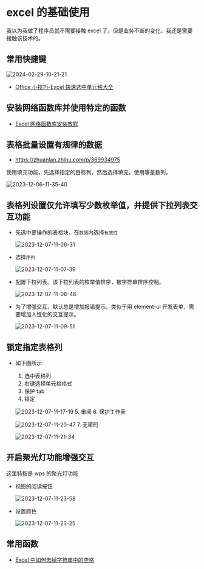 # excel 的基础使用

我以为我做了程序员就不需要接触 excel 了。但是业务不断的变化，我还是需要接触该技术的。

## 常用快捷键

![2024-02-29-10-21-21](https://gh-img-store.ruan-cat.com/img/2024-02-29-10-21-21.jpg)

- [Office 小技巧-Excel 快速选中单元格大全](https://zhuanlan.zhihu.com/p/30842001)

## 安装网络函数库并使用特定的函数

- [Excel 网络函数库安装教程](https://zhuanlan.zhihu.com/p/658641423)

## 表格批量设置有规律的数据

- https://zhuanlan.zhihu.com/p/369934975

使用填充功能，先选择指定的目标列，然后选择填充，使用等差数列。

![2023-12-06-11-35-40](https://gh-img-store.ruan-cat.com/img/2023-12-06-11-35-40.png)

## 表格列设置仅允许填写少数枚举值，并提供下拉列表交互功能

- 先选中要操作的表格块，在`数据`内选择`有效性`

  ![2023-12-07-11-06-31](https://gh-img-store.ruan-cat.com/img/2023-12-07-11-06-31.png)

- 选择`序列`

  ![2023-12-07-11-07-39](https://gh-img-store.ruan-cat.com/img/2023-12-07-11-07-39.png)

- 配置下拉列表。该下拉列表的枚举值排序，被字符串排序控制。

  ![2023-12-07-11-08-46](https://gh-img-store.ruan-cat.com/img/2023-12-07-11-08-46.png)

- 为了增强交互，默认总是增加报错提示。类似于用 element-ui 开发表单，需要增加人性化的交互提示。

  ![2023-12-07-11-09-51](https://gh-img-store.ruan-cat.com/img/2023-12-07-11-09-51.png)

## 锁定指定表格列

- 如下图所示
  1.  选中表格列
  2.  右键选择单元格格式
  3.  保护 tab
  4.  锁定

  ![2023-12-07-11-17-19](https://gh-img-store.ruan-cat.com/img/2023-12-07-11-17-19.png) 5. 审阅 6. 保护工作表

  ![2023-12-07-11-20-47](https://gh-img-store.ruan-cat.com/img/2023-12-07-11-20-47.png) 7. 无密码

  ![2023-12-07-11-21-34](https://gh-img-store.ruan-cat.com/img/2023-12-07-11-21-34.png)

## 开启聚光灯功能增强交互

这里特指是 wps 的聚光灯功能

- 视图的阅读按钮

  ![2023-12-07-11-23-58](https://gh-img-store.ruan-cat.com/img/2023-12-07-11-23-58.png)

- 设置颜色

  ![2023-12-07-11-23-25](https://gh-img-store.ruan-cat.com/img/2023-12-07-11-23-25.png)

## 常用函数

- [Excel 中如何去掉字符串中的空格](https://zhuanlan.zhihu.com/p/569441364)
